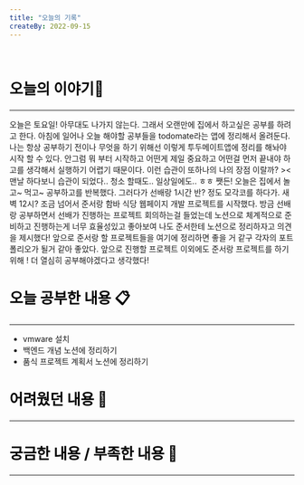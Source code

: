 ```yaml
---
title: "오늘의 기록"
createBy: 2022-09-15
---
```



<br>

<h2 style="font-size:26px; color:black ">오늘의 이야기🧧</h2>

--- 
오늘은 토요일! 아무대도 나가지 않는다. 그래서 오랜만에 집에서 하고싶은 공부를 하려고 한다.
아침에 일어나 오늘 해야할 공부들을 todomate라는 앱에 정리해서 올려둔다. 나는 항상 공부하기 전이나 무엇을 하기 위해선 이렇게
투두메이트앱에 정리를 해놔야 시작 할 수 있다. 안그럼 뭐 부터 시작하고 어떤게 제일 중요하고 어떤걸 먼저 끝내야 하고를 생각해서 실행하기 어렵기 때문이다.
이런 습관이 또하나의 나의 장점 이랄까? >< 맨날 하다보니 습관이 되었다.. 청소 할때도.. 일상일에도.. ㅎㅎ 쨋든! 오늘은 집에서 놀고~ 먹고~ 공부하고를 반복했다. 
그러다가 선배랑 1시간 반? 정도 모각코를 하다가. 새벽 12시? 조금 넘어서 준서랑 함바 식당 웹페이지 개발 프로젝트를 시작했다. 
방금 선배랑 공부하면서 선배가 진행하는 프로젝트 회의하는걸 들었는데 노션으로 체계적으로 준비하고 진행하는게 너무 효율성있고 좋아보여 나도 준서한테 노션으로 정리하자고 의견을 제시했다!
앞으로 준서랑 할 프로젝트들을 여기에 정리하면 좋을 거 같구 각자의 포트폴리오가 될거 같아 좋았다.
앞으로 진행할 프로젝트 이외에도 준서랑 프로젝트를 하기 위해 ! 더 열심히 공부해야겠다고 생각했다! 


####  
<h2 style="font-size:26px; color:black ">오늘 공부한 내용 📋</h2>

---
- vmware 설치
- 백엔드 개념 노션에 정리하기
- 품식 프로젝트 계획서 노션에 정리하기

<h2 style="font-size:26px; color:black ">어려웠던 내용 🤢</h2>

---

<h2 style="font-size:26px; color:black ">궁금한 내용 / 부족한 내용 🧐</h2>

--- 





